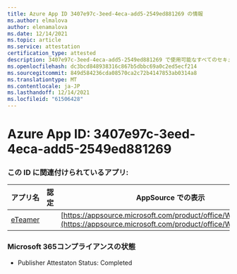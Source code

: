 ```yaml
---
title: Azure App ID 3407e97c-3eed-4eca-add5-2549ed881269 の情報
ms.author: elmalova
author: elenamalova
ms.date: 12/14/2021
ms.topic: article
ms.service: attestation
certification_type: attested
description: 3407e97c-3eed-4eca-add5-2549ed881269 で使用可能なすべてのセキュリティおよびコンプライアンス情報。
ms.openlocfilehash: dc3bcd848938316c867b5dbbc69a0c2ed5ecf214
ms.sourcegitcommit: 849d584236cda08570ca2c72b4147853ab0314a8
ms.translationtype: MT
ms.contentlocale: ja-JP
ms.lasthandoff: 12/14/2021
ms.locfileid: "61506428"
---
```

# <a name="azure-app-id-3407e97c-3eed-4eca-add5-2549ed881269"></a>Azure App ID: 3407e97c-3eed-4eca-add5-2549ed881269


### <a name="apps-associated-with-this-id"></a>この ID に関連付けられているアプリ:
| **アプリ名** | **認定** | **AppSource での表示** |
|--------------|---------------|-----------------------|
| [eTeamer](https://docs.microsoft.com/microsoft-365-app-certification/forward/WA200001621) |  | [https://appsource.microsoft.com/product/office/WA200001621](https://appsource.microsoft.com/product/office/WA200001621) |

### <a name="microsoft-365-app-compliance-status"></a>Microsoft 365コンプライアンスの状態
- Publisher Attestaton Status: Completed
